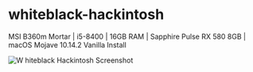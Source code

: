 # whiteblack-hackintosh
MSI B360m Mortar | i5-8400 | 16GB RAM | Sapphire Pulse RX 580 8GB | macOS Mojave 10.14.2 Vanilla Install

![W hiteblack Hackintosh Screenshot](https://i.imgur.com/C44VuST.jpg)
